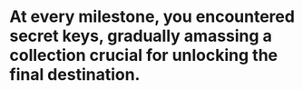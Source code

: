 # At every milestone, you encountered secret keys, gradually amassing a collection crucial for unlocking the final destination.




